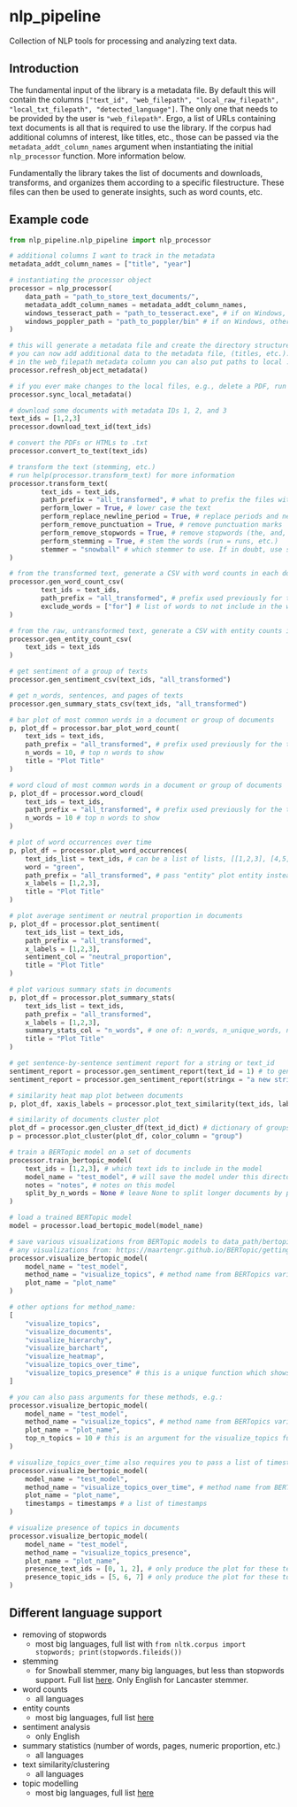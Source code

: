 # nlp_pipeline
Collection of NLP tools for processing and analyzing text data.

## Introduction
The fundamental input of the library is a metadata file. By default this will contain the columns `["text_id", "web_filepath", "local_raw_filepath", "local_txt_filepath", "detected_language"]`. The only one that needs to be provided by the user is `"web_filepath"`. Ergo, a list of URLs containing text documents is all that is required to use the library. If the corpus had additional columns of interest, like titles, etc., those can be passed via the `metadata_addt_column_names` argument when instantiating the initial `nlp_processor` function. More information below.

Fundamentally the library takes the list of documents and downloads, transforms, and organizes them according to a specific filestructure. These files can then be used to generate insights, such as word counts, etc.

## Example code
```py
from nlp_pipeline.nlp_pipeline import nlp_processor

# additional columns I want to track in the metadata
metadata_addt_column_names = ["title", "year"] 

# instantiating the processor object
processor = nlp_processor(
	data_path = "path_to_store_text_documents/",
	metadata_addt_column_names = metadata_addt_column_names,
	windows_tesseract_path = "path_to_tesseract.exe", # if on Windows, otherwise leave blank and have it installed in your path
	windows_poppler_path = "path_to_poppler/bin" # if on Windows, otherwise leave blank and have it installed in your path
)

# this will generate a metadata file and create the directory structure
# you can now add additional data to the metadata file, (titles, etc.). When finished, run the following so the metadata in the processor object will reflect the local file
# in the web_filepath metadata column you can also put paths to local .txt files
processor.refresh_object_metadata()

# if you ever make changes to the local files, e.g., delete a PDF, run the following to make sure the metadata file reflects that
processor.sync_local_metadata()

# download some documents with metadata IDs 1, 2, and 3
text_ids = [1,2,3]
processor.download_text_id(text_ids)

# convert the PDFs or HTMLs to .txt
processor.convert_to_text(text_ids)

# transform the text (stemming, etc.)
# run help(processor.transform_text) for more information
processor.transform_text(
        text_ids = text_ids,
        path_prefix = "all_transformed", # what to prefix the files with this transformation
        perform_lower = True, # lower case the text
        perform_replace_newline_period = True, # replace periods and newline characters with |
        perform_remove_punctuation = True, # remove punctuation marks
        perform_remove_stopwords = True, # remove stopwords (the, and, etc.)
        perform_stemming = True, # stem the words (run = runs, etc.)
        stemmer = "snowball" # which stemmer to use. If in doubt, use snowball
)

# from the transformed text, generate a CSV with word counts in each document
processor.gen_word_count_csv(
        text_ids = text_ids, 
        path_prefix = "all_transformed", # prefix used previously for the transformation
        exclude_words = ["for"] # list of words to not include in the word counts
)

# from the raw, untransformed text, generate a CSV with entity counts in each document
processor.gen_entity_count_csv(
	text_ids = text_ids
)

# get sentiment of a group of texts
processor.gen_sentiment_csv(text_ids, "all_transformed")

# get n_words, sentences, and pages of texts
processor.gen_summary_stats_csv(text_ids, "all_transformed")

# bar plot of most common words in a document or group of documents
p, plot_df = processor.bar_plot_word_count(
	text_ids = text_ids, 
	path_prefix = "all_transformed", # prefix used previously for the transformation. Pass "entity" to show top entities instead of words
	n_words = 10, # top n words to show
	title = "Plot Title"
)

# word cloud of most common words in a document or group of documents
p, plot_df = processor.word_cloud(
	text_ids = text_ids, 
	path_prefix = "all_transformed", # prefix used previously for the transformation. Pass "entity" to show top entities instead of words
	n_words = 10 # top n words to show
)

# plot of word occurrences over time
p, plot_df = processor.plot_word_occurrences(
    text_ids_list = text_ids, # can be a list of lists, [[1,2,3], [4,5,6]], for counts by decade e.g.
    word = "green", 
    path_prefix = "all_transformed", # pass "entity" plot entity instead of word over time
    x_labels = [1,2,3],
    title = "Plot Title"
)

# plot average sentiment or neutral proportion in documents
p, plot_df = processor.plot_sentiment(
    text_ids_list = text_ids, 
    path_prefix = "all_transformed", 
    x_labels = [1,2,3],
    sentiment_col = "neutral_proportion",
    title = "Plot Title"
)

# plot various summary stats in documents
p, plot_df = processor.plot_summary_stats(
    text_ids_list = text_ids, 
    path_prefix = "all_transformed", 
    x_labels = [1,2,3],
    summary_stats_col = "n_words", # one of: n_words, n_unique_words, n_sentences, n_pages, avg_word_length, avg_word_incidence, num_chars_numeric, num_chars_alpha, numeric_proportion
    title = "Plot Title"
)

# get sentence-by-sentence sentiment report for a string or text_id
sentiment_report = processor.gen_sentiment_report(text_id = 1) # to generate for a text_id
sentiment_report = processor.gen_sentiment_report(stringx = "a new string.") # to generate for a new string

# similarity heat map plot between documents
p, plot_df, xaxis_labels = processor.plot_text_similarity(text_ids, label_column = "text_id")

# similarity of documents cluster plot
plot_df = processor.gen_cluster_df(text_id_dict) # dictionary of groups and text_ids within the group
p = processor.plot_cluster(plot_df, color_column = "group")

# train a BERTopic model on a set of documents
processor.train_bertopic_model(
	text_ids = [1,2,3], # which text ids to include in the model
	model_name = "test_model", # will save the model under this directory in the data_path/bertopic_models/ path
	notes = "notes", # notes on this model
	split_by_n_words = None # leave None to split longer documents by page, or put an integer to split them by that number of words
)

# load a trained BERTopic model
model = processor.load_bertopic_model(model_name)

# save various visualizations from BERTopic models to data_path/bertopic_models/model_name/
# any visualizations from: https://maartengr.github.io/BERTopic/getting_started/visualization/visualization.html, e.g.:
processor.visualize_bertopic_model(
	model_name = "test_model",
	method_name = "visualize_topics", # method name from BERTopics various options
	plot_name = "plot_name"
)

# other options for method_name:
[
	"visualize_topics",
	"visualize_documents",
	"visualize_hierarchy",
	"visualize_barchart",
	"visualize_heatmap",
	"visualize_topics_over_time",
	"visualize_topics_presence" # this is a unique function which shows a heat map of the relative presence of different topics in each document
]

# you can also pass arguments for these methods, e.g.:
processor.visualize_bertopic_model(
	model_name = "test_model",
	method_name = "visualize_topics", # method name from BERTopics various options
	plot_name = "plot_name",
	top_n_topics = 10 # this is an argument for the visualize_topics function
)

# visualize_topics_over_time also requires you to pass a list of timestamps (datetime.datetime type) corresponding to the dates of the original documents the model was trained on
processor.visualize_bertopic_model(
	model_name = "test_model",
	method_name = "visualize_topics_over_time", # method name from BERTopics various options
	plot_name = "plot_name",
	timestamps = timestamps # a list of timestamps
)

# visualize presence of topics in documents
processor.visualize_bertopic_model(
	model_name = "test_model",
	method_name = "visualize_topics_presence",
	plot_name = "plot_name",
	presence_text_ids = [0, 1, 2], # only produce the plot for these text ids
	presence_topic_ids = [5, 6, 7] # only produce the plot for these topic ids
)
```

## Different language support

- removing of stopwords
	-  	most big languages, full list with `from nltk.corpus import stopwords; print(stopwords.fileids())`
-  stemming
	-  for Snowball stemmer, many big languages, but less than stopwords support. Full list [here](https://www.nltk.org/api/nltk.stem.SnowballStemmer.html?highlight=stopwords#:~:text=The%20following%20languages%20are%20supported,%2C%20Russian%2C%20Spanish%20and%20Swedish.). Only English for Lancaster stemmer.
-  word counts
	- all languages
- entity counts
	-  most big languages, full list [here](https://spacy.io/models)
-  sentiment analysis
	- only English
-  summary statistics (number of words, pages, numeric proportion, etc.)
	- all languages
-  	text similarity/clustering
	- all languages  
- topic modelling
	- most big languages, full list [here](https://github.com/google-research/bert/blob/master/multilingual.md)